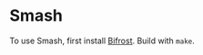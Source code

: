 # Smash

To use Smash, first install
[Bifrost](https://github.com/pmelsted/bifrost). 
Build with `make`.
